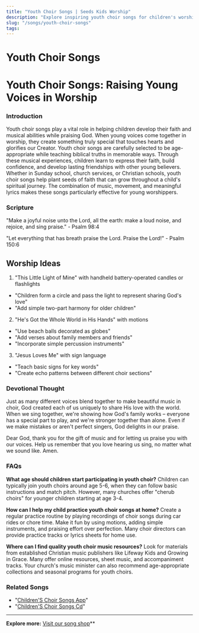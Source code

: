 ```yaml
---
title: "Youth Choir Songs | Seeds Kids Worship"
description: "Explore inspiring youth choir songs for children's worship and faith development. Biblical music resources for families and ministry."
slug: "/songs/youth-choir-songs"
tags:
---
```


# Youth Choir Songs

# Youth Choir Songs: Raising Young Voices in Worship

### Introduction
Youth choir songs play a vital role in helping children develop their faith and musical abilities while praising God. When young voices come together in worship, they create something truly special that touches hearts and glorifies our Creator. Youth choir songs are carefully selected to be age-appropriate while teaching biblical truths in memorable ways. Through these musical experiences, children learn to express their faith, build confidence, and develop lasting friendships with other young believers. Whether in Sunday school, church services, or Christian schools, youth choir songs help plant seeds of faith that can grow throughout a child's spiritual journey. The combination of music, movement, and meaningful lyrics makes these songs particularly effective for young worshippers.

### Scripture
"Make a joyful noise unto the Lord, all the earth: make a loud noise, and rejoice, and sing praise." - Psalm 98:4

"Let everything that has breath praise the Lord. Praise the Lord!" - Psalm 150:6

## Worship Ideas
1. "This Little Light of Mine" with handheld battery-operated candles or flashlights
- "Children form a circle and pass the light to represent sharing God's love"
- "Add simple two-part harmony for older children"

2. "He's Got the Whole World in His Hands" with motions
- "Use beach balls decorated as globes"
- "Add verses about family members and friends"
- "Incorporate simple percussion instruments"

3. "Jesus Loves Me" with sign language
- "Teach basic signs for key words"
- "Create echo patterns between different choir sections"

### Devotional Thought
Just as many different voices blend together to make beautiful music in choir, God created each of us uniquely to share His love with the world. When we sing together, we're showing how God's family works – everyone has a special part to play, and we're stronger together than alone. Even if we make mistakes or aren't perfect singers, God delights in our praise.

Dear God, thank you for the gift of music and for letting us praise you with our voices. Help us remember that you love hearing us sing, no matter what we sound like. Amen.

### FAQs
**What age should children start participating in youth choir?**
Children can typically join youth choirs around age 5-6, when they can follow basic instructions and match pitch. However, many churches offer "cherub choirs" for younger children starting at age 3-4.

**How can I help my child practice youth choir songs at home?**
Create a regular practice routine by playing recordings of choir songs during car rides or chore time. Make it fun by using motions, adding simple instruments, and praising effort over perfection. Many choir directors can provide practice tracks or lyrics sheets for home use.

**Where can I find quality youth choir music resources?**
Look for materials from established Christian music publishers like Lifeway Kids and Growing in Grace. Many offer online resources, sheet music, and accompaniment tracks. Your church's music minister can also recommend age-appropriate collections and seasonal programs for youth choirs.

### Related Songs

- "[Children'S Choir Songs App](/songs/children-s-choir-songs-app/)"
- "[Children'S Choir Songs Cd](/songs/children-s-choir-songs-cd/)"

---

**Explore more:** [Visit our song shop](https://seedskidsworship.com/shop)**

<!-- Schema Markup -->
<script type="application/ld+json">
{
  "@context": "https://schema.org",
  "@type": "MusicRecording",
  "name": "Youth Choir Songs",
  "byArtist": {
    "@type": "MusicGroup",
    "name": "Seeds Kids Worship"
  },
  "isFamilyFriendly": true,
  "url": "https://seedskidsworship.com/songs/youth-choir-songs/"
}
</script>
